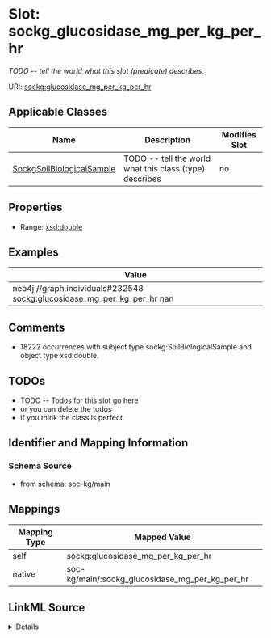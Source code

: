 

# Slot: sockg_glucosidase_mg_per_kg_per_hr


_TODO -- tell the world what this slot (predicate) describes._





URI: [sockg:glucosidase_mg_per_kg_per_hr](http://www.semanticweb.org/sockg/ontologies/2024/0/soil-carbon-ontology/glucosidase_mg_per_kg_per_hr)



<!-- no inheritance hierarchy -->





## Applicable Classes

| Name | Description | Modifies Slot |
| --- | --- | --- |
| [SockgSoilBiologicalSample](../classes/SockgSoilBiologicalSample.md) | TODO -- tell the world what this class (type) describes |  no  |







## Properties

* Range: [xsd:double](http://www.w3.org/2001/XMLSchema#double)






## Examples

| Value |
| --- |
| neo4j://graph.individuals#232548 sockg:glucosidase_mg_per_kg_per_hr nan |

## Comments

* 18222 occurrences with subject type sockg:SoilBiologicalSample and object type xsd:double.

## TODOs

* TODO -- Todos for this slot go here
* or you can delete the todos
* if you think the class is perfect.

## Identifier and Mapping Information







### Schema Source


* from schema: soc-kg/main




## Mappings

| Mapping Type | Mapped Value |
| ---  | ---  |
| self | sockg:glucosidase_mg_per_kg_per_hr |
| native | soc-kg/main/:sockg_glucosidase_mg_per_kg_per_hr |




## LinkML Source

<details>
```yaml
name: sockg_glucosidase_mg_per_kg_per_hr
description: TODO -- tell the world what this slot (predicate) describes.
todos:
- TODO -- Todos for this slot go here
- or you can delete the todos
- if you think the class is perfect.
comments:
- 18222 occurrences with subject type sockg:SoilBiologicalSample and object type xsd:double.
examples:
- value: neo4j://graph.individuals#232548 sockg:glucosidase_mg_per_kg_per_hr nan
from_schema: soc-kg/main
rank: 1000
slot_uri: sockg:glucosidase_mg_per_kg_per_hr
alias: sockg_glucosidase_mg_per_kg_per_hr
domain_of:
- sockg_SoilBiologicalSample
range: double

```
</details>